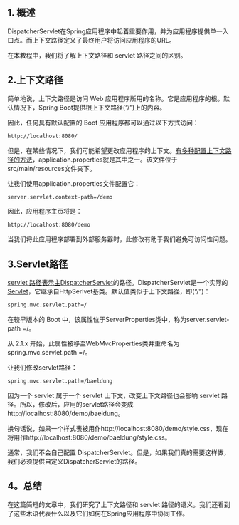 ## 1. 概述

DispatcherServlet在Spring应用程序中起着重要作用，并为应用程序提供单一入口点。而上下文路径定义了最终用户将访问应用程序的URL。

在本教程中，我们将了解上下文路径和 servlet 路径之间的区别。

## 2.上下文路径

简单地说，上下文路径是访问 Web 应用程序所用的名称。它是应用程序的根。默认情况下，Spring Boot提供根上下文路径(“/”)上的内容。

因此，任何具有默认配置的 Boot 应用程序都可以通过以下方式访问：

```bash
http://localhost:8080/
```

但是，在某些情况下，我们可能希望更改应用程序的上下文。[有多种配置上下文路径的方法](https://www.baeldung.com/spring-boot-context-path)，application.properties就是其中之一。该文件位于src/main/resources文件夹下。

让我们使用application.properties文件配置它：

```bash
server.servlet.context-path=/demo
```

因此，应用程序主页将是：

```bash
http://localhost:8080/demo
```

当我们将此应用程序部署到外部服务器时，此修改有助于我们避免可访问性问题。

## 3.Servlet路径

[servlet 路径表示主DispatcherServlet](https://www.baeldung.com/spring-dispatcherservlet)的路径。DispatcherServlet是一个实际的[Servlet](https://www.baeldung.com/intro-to-servlets)，它继承自HttpSerlvet基类。默认值类似于上下文路径，即(“/”)：

```bash
spring.mvc.servlet.path=/
```

在较早版本的 Boot 中，该属性位于ServerProperties类中，称为server.servlet-path =/。

从 2.1.x 开始，此属性被移至WebMvcProperties类并重命名为spring.mvc.servlet.path =/。

让我们修改servlet路径：

```bash
spring.mvc.servlet.path=/baeldung
```

因为一个 servlet 属于一个 servlet 上下文，改变上下文路径也会影响 servlet 路径。所以，修改后，应用的servlet路径会变成http://localhost:8080/demo/baeldung。

换句话说，如果一个样式表被用作http://localhost:8080/demo/style.css，现在将用作http://localhost:8080/demo/baeldung/style.css。

通常，我们不会自己配置 DispatcherServlet。但是，如果我们真的需要这样做，我们必须提供自定义DispatcherServlet的路径。

## 4。总结

在这篇简短的文章中，我们研究了上下文路径和 servlet 路径的语义。我们还看到了这些术语代表什么以及它们如何在Spring应用程序中协同工作。
